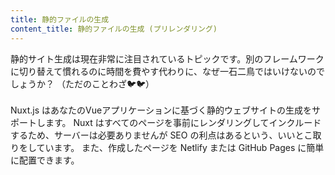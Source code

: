 ```yaml
---
title: 静的ファイルの生成
content_title: 静的ファイルの生成 (プリレンダリング)
---
```

静的サイト生成は現在非常に注目されているトピックです。別のフレームワークに切り替えて慣れるのに時間を費やす代わりに、なぜ一石二鳥ではいけないのでしょうか？
<span style = "color：＃777">（ただのことわざ🐦🐦）</span> <br> <br>
Nuxt.js はあなたのVueアプリケーションに基づく静的ウェブサイトの生成をサポートします。
Nuxt はすべてのページを事前にレンダリングしてインクルードするため、サーバーは必要ありませんが SEO の利点はあるという、いいとこ取りをしています。
また、作成したページを Netlify または GitHub Pages に簡単に配置できます。
